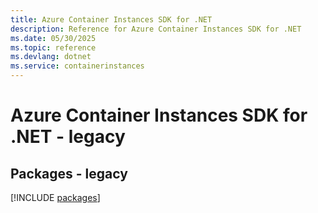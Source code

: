 ```yaml
---
title: Azure Container Instances SDK for .NET
description: Reference for Azure Container Instances SDK for .NET
ms.date: 05/30/2025
ms.topic: reference
ms.devlang: dotnet
ms.service: containerinstances
---
```

# Azure Container Instances SDK for .NET - legacy
## Packages - legacy
[!INCLUDE [packages](container-instances-index.md)]